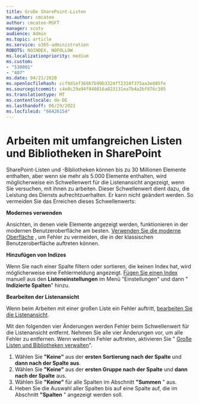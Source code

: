```yaml
---
title: Große SharePoint-Listen
ms.author: cmcatee
author: cmcatee-MSFT
manager: scotv
audience: Admin
ms.topic: article
ms.service: o365-administration
ROBOTS: NOINDEX, NOFOLLOW
ms.localizationpriority: medium
ms.custom:
- "530001"
- "407"
ms.date: 04/21/2020
ms.openlocfilehash: ccf9d1ef369b7b99b3324ff2310f375aa3e085fe
ms.sourcegitcommit: c4e8c29a94f840816a023131ea7b4a2bf876c305
ms.translationtype: MT
ms.contentlocale: de-DE
ms.lasthandoff: 06/29/2022
ms.locfileid: "66426154"
---
```

# <a name="work-with-large-lists-and-libraries-in-sharepoint"></a>Arbeiten mit umfangreichen Listen und Bibliotheken in SharePoint

SharePoint-Listen und -Bibliotheken können bis zu 30 Millionen Elemente enthalten, aber wenn sie mehr als 5.000 Elemente enthalten, wird möglicherweise ein Schwellenwert für die Listenansicht angezeigt, wenn Sie versuchen, mit ihnen zu arbeiten. Dieser Schwellenwert dient dazu, die Leistung des Diensts aufrechtzuerhalten. Er kann nicht geändert werden. So vermeiden Sie das Erreichen dieses Schwellenwerts:

**Modernes verwenden**

Ansichten, in denen viele Elemente angezeigt werden, funktionieren in der modernen Benutzeroberfläche am besten. [Verwenden Sie die moderne Oberfläche](https://support.office.com/article/66dac24b-4177-4775-bf50-3d267318caa9) , um Fehler zu vermeiden, die in der klassischen Benutzeroberfläche auftreten können.

**Hinzufügen von Indizes**

Wenn Sie nach einer Spalte filtern oder sortieren, die keinen Index hat, wird möglicherweise eine Fehlermeldung angezeigt. [Fügen Sie einen Index](https://support.office.com/article/f3f00554-b7dc-44d1-a2ed-d477eac463b0) manuell aus den **Listeneinstellungen** im Menü "Einstellungen" und dann " **Indizierte Spalten**" hinzu.

**Bearbeiten der Listenansicht**

Wenn beim Arbeiten mit einer großen Liste ein Fehler auftritt, [bearbeiten Sie die Listenansicht](https://support.office.com/article/15916903-e79a-423f-b4e2-02d37e1ff372).

Mit den folgenden vier Änderungen werden Fehler beim Schwellenwert für die Listenansicht entfernt. Nehmen Sie alle vier Änderungen vor, um alle Fehler zu entfernen. Wenn weiterhin Fehler auftreten, aktivieren Sie " [Große Listen und Bibliotheken verwalten](https://support.office.com/article/B8588DAE-9387-48C2-9248-C24122F07C59)".

1. Wählen Sie **"Keine"** aus der **ersten Sortierung nach der Spalte** und **dann nach der Spalte aus**.
2. Wählen Sie **"Keine"** aus der **ersten Gruppe nach der Spalte** und **dann nach der Spalte** aus.
3. Wählen Sie **"Keine"** für alle Spalten im Abschnitt **"Summen** " aus.
4. Heben Sie die Auswahl aller Spalten bis auf eine Spalte auf, die im Abschnitt **"Spalten** " angezeigt werden soll.


